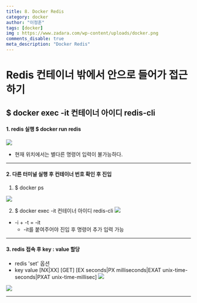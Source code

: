 ```yaml
---
title: 8. Docker Redis
category: docker
author: "이정훈"
tags: [docker]
img : https://www.zadara.com/wp-content/uploads/docker.png
comments_disable: true
meta_description: "Docker Redis"
---
```


# Redis 컨테이너 밖에서 안으로 들어가 접근하기
## $ docker exec -it 컨테이너 아이디 redis-cli

#### 1. redis 실행 $ docker run redis

![](https://i.imgur.com/beqJiC6.png)
- 현재 위치에서는 별다른 명령어 입력이 불가능하다.
---

#### 2. 다른 터미널 실행 후 컨테이너 번호 확인 후 진입
1. $ docker ps

![](https://i.imgur.com/cM6VR6k.png)

2. $ docker exec -it 컨테이너 아이디 redis-cli
![](https://i.imgur.com/qd0nPqx.png)

- -i  + -t = -it
	- -it를 붙여주어야 진입 후 명령어 추가 입력 가능
---

#### 3. redis 접속 후 key : value 할당
- redis 'set' 옵션
- key value [NX|XX] [GET] [EX seconds|PX milliseconds|EXAT unix-time-seconds|PXAT unix-time-millisec]
![](https://i.imgur.com/uuAj400.png)

![](https://i.imgur.com/CHEVvND.png)

---
